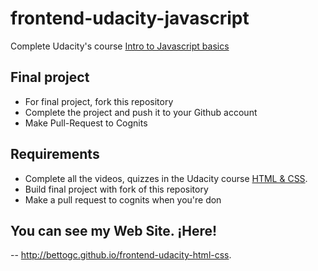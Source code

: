 # frontend-udacity-javascript
Complete Udacity's course [Intro to Javascript basics](https://www.udacity.com/course/ud804)

## Final project
- For final project, fork this repository
- Complete the project and push it to your Github account
- Make Pull-Request to Cognits

## Requirements
- Complete all the videos, quizzes in the Udacity course [HTML &amp; CSS](https://www.udacity.com/course/ud304).
- Build final project with fork of this repository
- Make a pull request to cognits when you're don

## You can see my Web Site. ¡Here!
-- http://bettogc.github.io/frontend-udacity-html-css. 
